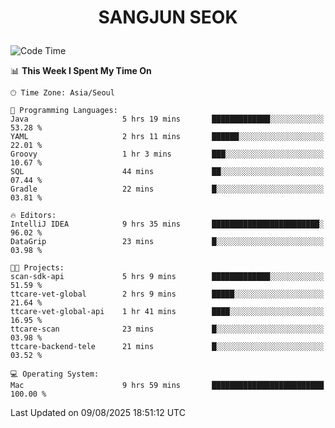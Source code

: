 <h1>
 <p align="center">
   SANGJUN SEOK
 </p>
</h1>

<!--START_SECTION:waka-->
![Code Time](http://img.shields.io/badge/Code%20Time-4%2C564%20hrs%2048%20mins-blue)

📊 **This Week I Spent My Time On** 

```text
🕑︎ Time Zone: Asia/Seoul

💬 Programming Languages: 
Java                     5 hrs 19 mins       █████████████░░░░░░░░░░░░   53.28 % 
YAML                     2 hrs 11 mins       ██████░░░░░░░░░░░░░░░░░░░   22.01 % 
Groovy                   1 hr 3 mins         ███░░░░░░░░░░░░░░░░░░░░░░   10.67 % 
SQL                      44 mins             ██░░░░░░░░░░░░░░░░░░░░░░░   07.44 % 
Gradle                   22 mins             █░░░░░░░░░░░░░░░░░░░░░░░░   03.81 % 

🔥 Editors: 
IntelliJ IDEA            9 hrs 35 mins       ████████████████████████░   96.02 % 
DataGrip                 23 mins             █░░░░░░░░░░░░░░░░░░░░░░░░   03.98 % 

🐱‍💻 Projects: 
scan-sdk-api             5 hrs 9 mins        █████████████░░░░░░░░░░░░   51.59 % 
ttcare-vet-global        2 hrs 9 mins        █████░░░░░░░░░░░░░░░░░░░░   21.64 % 
ttcare-vet-global-api    1 hr 41 mins        ████░░░░░░░░░░░░░░░░░░░░░   16.95 % 
ttcare-scan              23 mins             █░░░░░░░░░░░░░░░░░░░░░░░░   03.98 % 
ttcare-backend-tele      21 mins             █░░░░░░░░░░░░░░░░░░░░░░░░   03.52 % 

💻 Operating System: 
Mac                      9 hrs 59 mins       █████████████████████████   100.00 % 
```


 Last Updated on 09/08/2025 18:51:12 UTC
<!--END_SECTION:waka-->
